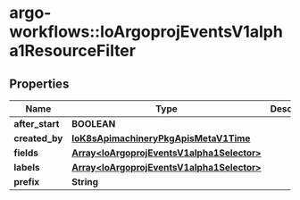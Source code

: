 # argo-workflows::IoArgoprojEventsV1alpha1ResourceFilter

## Properties
Name | Type | Description | Notes
------------ | ------------- | ------------- | -------------
**after_start** | **BOOLEAN** |  | [optional] 
**created_by** | [**IoK8sApimachineryPkgApisMetaV1Time**](IoK8sApimachineryPkgApisMetaV1Time.md) |  | [optional] 
**fields** | [**Array&lt;IoArgoprojEventsV1alpha1Selector&gt;**](IoArgoprojEventsV1alpha1Selector.md) |  | [optional] 
**labels** | [**Array&lt;IoArgoprojEventsV1alpha1Selector&gt;**](IoArgoprojEventsV1alpha1Selector.md) |  | [optional] 
**prefix** | **String** |  | [optional] 



